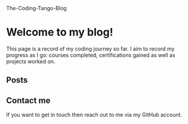 <html lang="en">
  <head>
    <meta charset="UTF-8">
    The-Coding-Tango-Blog 
<h1>Welcome to my blog!
  </h1>
<p>This page is a record of my coding journey so far. I aim to record my progress as I go: courses completed, certifications gained as well as projects worked on.
  </p> 
<h2>Posts</h2>

<h2>Contact me</h2>
<p>If you want to get in touch then reach out to me via my GitHub account.
  </p> 
    </head>
      
